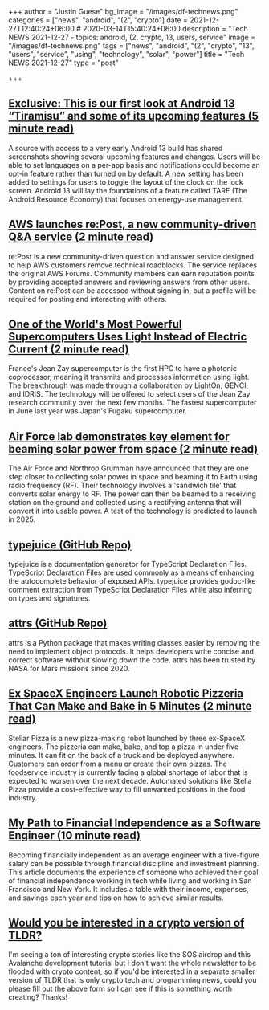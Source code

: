 +++
author = "Justin Guese"
bg_image = "/images/df-technews.png"
categories = ["news", "android", "(2", "crypto"]
date = 2021-12-27T12:40:24+06:00 # 2020-03-14T15:40:24+06:00
description = "Tech NEWS 2021-12-27 - topics: android, (2, crypto, 13, users, service"
image = "/images/df-technews.png"
tags = ["news", "android", "(2", "crypto", "13", "users", "service", "using", "technology", "solar", "power"]
title = "Tech NEWS 2021-12-27"
type = "post"

+++

## [Exclusive: This is our first look at Android 13 “Tiramisu” and some of its upcoming features (5 minute read)](https://www.xda-developers.com/android-13-tiramisu-exclusive-first-look/)

A source with access to a very early Android 13 build has shared screenshots showing several upcoming features and changes. Users will be able to set languages on a per-app basis and notifications could become an opt-in feature rather than turned on by default. A new setting has been added to settings for users to toggle the layout of the clock on the lock screen. Android 13 will lay the foundations of a feature called TARE (The Android Resource Economy) that focuses on energy-use management.

## [AWS launches re:Post, a new community-driven Q&A service (2 minute read)](https://techcrunch.com/2021/12/02/aws-launches-repost-a-new-community-driven-qa-service/)

re:Post is a new community-driven question and answer service designed to help AWS customers remove technical roadblocks. The service replaces the original AWS Forums. Community members can earn reputation points by providing accepted answers and reviewing answers from other users. Content on re:Post can be accessed without signing in, but a profile will be required for posting and interacting with others.

## [One of the World's Most Powerful Supercomputers Uses Light Instead of Electric Current (2 minute read)](https://interestingengineering.com/supercomputer-uses-light-instead-of-electric-current)

France's Jean Zay supercomputer is the first HPC to have a photonic coprocessor, meaning it transmits and processes information using light. The breakthrough was made through a collaboration by LightOn, GENCI, and IDRIS. The technology will be offered to select users of the Jean Zay research community over the next few months. The fastest supercomputer in June last year was Japan's Fugaku supercomputer.

## [Air Force lab demonstrates key element for beaming solar power from space (2 minute read)](https://www.pv-magazine.com/2021/12/24/air-force-lab-demonstrates-key-element-for-beaming-solar-power-from-space/)

The Air Force and Northrop Grumman have announced that they are one step closer to collecting solar power in space and beaming it to Earth using radio frequency (RF). Their technology involves a 'sandwich tile' that converts solar energy to RF. The power can then be beamed to a receiving station on the ground and collected using a rectifying antenna that will convert it into usable power. A test of the technology is predicted to launch in 2025.

## [typejuice (GitHub Repo)](https://github.com/galvez/typejuice)

typejuice is a documentation generator for TypeScript Declaration Files. TypeScript Declaration Files are used commonly as a means of enhancing the autocomplete behavior of exposed APIs. typejuice provides godoc-like comment extraction from TypeScript Declaration Files while also inferring on types and signatures.

## [attrs (GitHub Repo)](https://github.com/python-attrs/attrs)

attrs is a Python package that makes writing classes easier by removing the need to implement object protocols. It helps developers write concise and correct software without slowing down the code. attrs has been trusted by NASA for Mars missions since 2020.

## [Ex SpaceX Engineers Launch Robotic Pizzeria That Can Make and Bake in 5 Minutes (2 minute read)](https://interestingengineering.com/ex-spacex-engineers-robotic-pizzeria)

Stellar Pizza is a new pizza-making robot launched by three ex-SpaceX engineers. The pizzeria can make, bake, and top a pizza in under five minutes. It can fit on the back of a truck and be deployed anywhere. Customers can order from a menu or create their own pizzas. The foodservice industry is currently facing a global shortage of labor that is expected to worsen over the next decade. Automated solutions like Stella Pizza provide a cost-effective way to fill unwanted positions in the food industry.

## [My Path to Financial Independence as a Software Engineer (10 minute read)](https://software.rajivprab.com/2021/12/26/my-path-to-financial-independence-as-a-software-engineer/)

Becoming financially independent as an average engineer with a five-figure salary can be possible through financial discipline and investment planning. This article documents the experience of someone who achieved their goal of financial independence working in tech while living and working in San Francisco and New York. It includes a table with their income, expenses, and savings each year and tips on how to achieve similar results.

## [Would you be interested in a crypto version of TLDR?](https://danni763618.typeform.com/to/U3xE5anP%20%20/1/0100017dfb95a910-56ec97f2-1099-4669-82c1-445652e546ad-000000/AKTZ90w6F5xXqUZMpt7dS09CKaI3plHpclNCq8kzNF4=229)

I'm seeing a ton of interesting crypto stories like the SOS airdrop and this Avalanche development tutorial but I don't want the whole newsletter to be flooded with crypto content, so if you'd be interested in a separate smaller version of TLDR that is only crypto tech and programming news, could you please fill out the above form so I can see if this is something worth creating? Thanks!

